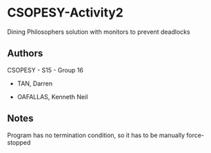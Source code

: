 # CSOPESY-Activity2

Dining Philosophers solution with monitors to prevent deadlocks

## Authors

CSOPESY - S15 - Group 16

- TAN, Darren

- OAFALLAS, Kenneth Neil

## Notes

Program has no termination condition, so it has to be manually force-stopped
